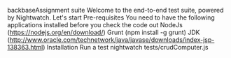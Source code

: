 backbaseAssignment suite
Welcome to the end-to-end test suite, powered by Nightwatch.
Let's start
Pre-requisites
You need to have the following applications installed before you check the code out
NodeJs (https://nodejs.org/en/download/)
Grunt (npm install -g grunt)
JDK (http://www.oracle.com/technetwork/java/javase/downloads/index-jsp-138363.html)
Installation
Run a test
nightwatch tests/crudComputer.js